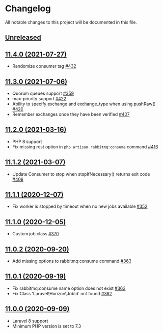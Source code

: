 # Changelog

All notable changes to this project will be documented in this file.

## [Unreleased](https://github.com/vyuldashev/laravel-queue-rabbitmq/compare/v11.4.0...master)

## [11.4.0 (2021-07-27)](https://github.com/vyuldashev/laravel-queue-rabbitmq/compare/v11.3.0...v11.4.0)

- Randomize consumer tag [#432](https://github.com/vyuldashev/laravel-queue-rabbitmq/pull/432)

## [11.3.0 (2021-07-06)](https://github.com/vyuldashev/laravel-queue-rabbitmq/compare/v11.2.0...v11.3.0)

- Quorum queues support [#359](https://github.com/vyuldashev/laravel-queue-rabbitmq/pull/359)
- max-priority support [#422](https://github.com/vyuldashev/laravel-queue-rabbitmq/pull/422)
- Ability to specify exchange and exchange_type when using pushRaw() [#420](https://github.com/vyuldashev/laravel-queue-rabbitmq/pull/420)
- Remember exchanges once they have been verified [#407](https://github.com/vyuldashev/laravel-queue-rabbitmq/pull/407)

## [11.2.0 (2021-03-16)](https://github.com/vyuldashev/laravel-queue-rabbitmq/compare/v11.1.2...v11.2.0)

- PHP 8 support
- Fix missing rest option in `php artisan rabbitmq:consume` command [#416](https://github.com/vyuldashev/laravel-queue-rabbitmq/pull/416)

## [11.1.2 (2021-03-07)](https://github.com/vyuldashev/laravel-queue-rabbitmq/compare/v11.1.1...v11.1.2)

- Update Consumer to stop when stopIfNecessary() returns exit code [#409](https://github.com/vyuldashev/laravel-queue-rabbitmq/pull/409)

## [11.1.1 (2020-12-07)](https://github.com/vyuldashev/laravel-queue-rabbitmq/compare/v11.1.0...v11.1.1)

- Fix worker is stopped by timeout when no new jobs available [#352](https://github.com/vyuldashev/laravel-queue-rabbitmq/issues/352)

## [11.1.0 (2020-12-05)](https://github.com/vyuldashev/laravel-queue-rabbitmq/compare/v11.0.2...v11.1.0)

- Custom job class [#370](https://github.com/vyuldashev/laravel-queue-rabbitmq/issues/370)

## [11.0.2 (2020-09-20)](https://github.com/vyuldashev/laravel-queue-rabbitmq/compare/v11.0.1...v11.0.2)

- Add missing options to rabbitmq:consume command [#363](https://github.com/vyuldashev/laravel-queue-rabbitmq/issues/363)

## [11.0.1 (2020-09-19)](https://github.com/vyuldashev/laravel-queue-rabbitmq/compare/v11.0.0...v11.0.1)

- Fix rabbitmq:consume name option does not exist [#363](https://github.com/vyuldashev/laravel-queue-rabbitmq/issues/363)
- Fix Class 'Laravel\Horizon\JobId' not found [#362](https://github.com/vyuldashev/laravel-queue-rabbitmq/issues/362)

## [11.0.0 (2020-09-09)](https://github.com/vyuldashev/laravel-queue-rabbitmq/compare/v10.2.2...v11.0.0)

- Laravel 8 support
- Minimum PHP version is set to 7.3 
